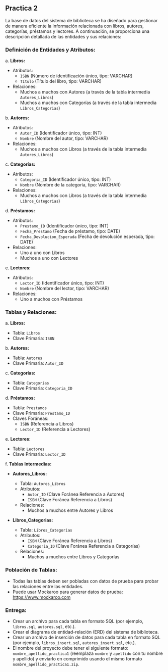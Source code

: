 ## Practica 2
La base de datos del sistema de biblioteca se ha diseñado para gestionar de manera eficiente la información relacionada con libros, autores, categorías, préstamos y lectores. A continuación, se proporciona una descripción detallada de las entidades y sus relaciones:
### Definición de Entidades y Atributos:
a. **Libros:**
   - Atributos:
      - `ISBN` (Número de identificación único, tipo: VARCHAR)
      - `Título` (Título del libro, tipo: VARCHAR)
   - Relaciones:
      - Muchos a muchos con Autores (a través de la tabla intermedia `Autores_Libros`)
      - Muchos a muchos con Categorías (a través de la tabla intermedia `Libros_Categorias`)

b. **Autores:**
   - Atributos:
      - `Autor_ID` (Identificador único, tipo: INT)
      - `Nombre` (Nombre del autor, tipo: VARCHAR)
   - Relaciones:
      - Muchos a muchos con Libros (a través de la tabla intermedia `Autores_Libros`)

c. **Categorías:**
   - Atributos:
      - `Categoria_ID` (Identificador único, tipo: INT)
      - `Nombre` (Nombre de la categoría, tipo: VARCHAR)
   - Relaciones:
      - Muchos a muchos con Libros (a través de la tabla intermedia `Libros_Categorias`)

d. **Préstamos:**
   - Atributos:
      - `Prestamo_ID` (Identificador único, tipo: INT)
      - `Fecha_Prestamo` (Fecha de préstamo, tipo: DATE)
      - `Fecha_Devolucion_Esperada` (Fecha de devolución esperada, tipo: DATE)
   - Relaciones:
      - Uno a uno con Libros
      - Muchos a uno con Lectores

e. **Lectores:**
   - Atributos:
      - `Lector_ID` (Identificador único, tipo: INT)
      - `Nombre` (Nombre del lector, tipo: VARCHAR)
   - Relaciones:
      - Uno a muchos con Préstamos

### Tablas y Relaciones:

a. **Libros:**
   - Tabla: `Libros`
   - Clave Primaria: `ISBN`

b. **Autores:**
   - Tabla: `Autores`
   - Clave Primaria: `Autor_ID`

c. **Categorías:**
   - Tabla: `Categorias`
   - Clave Primaria: `Categoria_ID`

d. **Préstamos:**
   - Tabla: `Prestamos`
   - Clave Primaria: `Prestamo_ID`
   - Claves Foráneas:
      - `ISBN` (Referencia a Libros)
      - `Lector_ID` (Referencia a Lectores)

e. **Lectores:**
   - Tabla: `Lectores`
   - Clave Primaria: `Lector_ID`

f. **Tablas Intermedias:**

   - **Autores_Libros:**
      - Tabla: `Autores_Libros`
      - Atributos:
         - `Autor_ID` (Clave Foránea Referencia a Autores)
         - `ISBN` (Clave Foránea Referencia a Libros)
      - Relaciones:
         - Muchos a muchos entre Autores y Libros

   - **Libros_Categorias:**
      - Tabla: `Libros_Categorias`
      - Atributos:
         - `ISBN` (Clave Foránea Referencia a Libros)
         - `Categoria_ID` (Clave Foránea Referencia a Categorías)
      - Relaciones:
         - Muchos a muchos entre Libros y Categorías

### Población de Tablas:

- Todas las tablas deben ser pobladas con datos de prueba para probar las relaciones entre las entidades.
- Puede usar Mockaroo para generar datos de prueba: https://www.mockaroo.com

### Entrega:
- Crear un archivo para cada tabla en formato SQL (por ejemplo, `libros.sql`, `autores.sql`, etc.).
- Crear el diagrama de entidad-relación (ERD) del sistema de biblioteca.
- Crear un archivo de inserción de datos para cada tabla en formato SQL (por ejemplo, `libros_insert.sql`, `autores_insert.sql`, etc.).
- El nombre del proyecto debe tener el siguiente formato: `nombre_apellido_practica1` (reemplaza `nombre` y `apellido` con tu nombre y apellido) y enviarlo en comprimido usando el mismo formato `nombre_apellido_practica1.zip`.